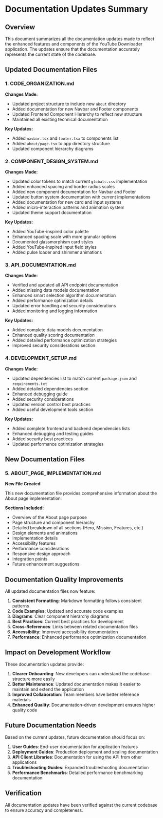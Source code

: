 # Documentation Updates Summary

## Overview

This document summarizes all the documentation updates made to reflect the enhanced features and components of the YouTube Downloader application. The updates ensure that the documentation accurately represents the current state of the codebase.

## Updated Documentation Files

### 1. CODE_ORGANIZATION.md

**Changes Made:**
- Updated project structure to include new `about` directory
- Added documentation for new Navbar and Footer components
- Updated Frontend Component Hierarchy to reflect new structure
- Maintained all existing technical documentation

**Key Updates:**
- Added `navbar.tsx` and `footer.tsx` to components list
- Added `about/page.tsx` to app directory structure
- Updated component hierarchy diagrams

### 2. COMPONENT_DESIGN_SYSTEM.md

**Changes Made:**
- Updated color tokens to match current `globals.css` implementation
- Added enhanced spacing and border radius scales
- Added new component documentation for Navbar and Footer
- Updated button system documentation with current implementations
- Added documentation for new card and input systems
- Added micro-interaction patterns and animation system
- Updated theme support documentation

**Key Updates:**
- Added YouTube-inspired color palette
- Enhanced spacing scale with more granular options
- Documented glassmorphism card styles
- Added YouTube-inspired input field styles
- Added pulse loader and shimmer animations

### 3. API_DOCUMENTATION.md

**Changes Made:**
- Verified and updated all API endpoint documentation
- Added missing data models documentation
- Enhanced smart selection algorithm documentation
- Added performance optimization details
- Updated error handling and security considerations
- Added monitoring and logging information

**Key Updates:**
- Added complete data models documentation
- Enhanced quality scoring documentation
- Added detailed performance optimization strategies
- Improved security considerations section

### 4. DEVELOPMENT_SETUP.md

**Changes Made:**
- Updated dependencies list to match current `package.json` and `requirements.txt`
- Added detailed dependencies section
- Enhanced debugging guide
- Added security considerations
- Updated version control best practices
- Added useful development tools section

**Key Updates:**
- Added complete frontend and backend dependencies lists
- Enhanced debugging and testing guides
- Added security best practices
- Updated performance optimization strategies

## New Documentation Files

### 5. ABOUT_PAGE_IMPLEMENTATION.md

**New File Created**

This new documentation file provides comprehensive information about the About page implementation:

**Sections Included:**
- Overview of the About page purpose
- Page structure and component hierarchy
- Detailed breakdown of all sections (Hero, Mission, Features, etc.)
- Design elements and animations
- Implementation details
- Accessibility features
- Performance considerations
- Responsive design approach
- Integration points
- Future enhancement suggestions

## Documentation Quality Improvements

All updated documentation files now feature:

1. **Consistent Formatting**: Markdown formatting follows consistent patterns
2. **Code Examples**: Updated and accurate code examples
3. **Diagrams**: Clear component hierarchy diagrams
4. **Best Practices**: Current best practices for development
5. **Cross-References**: Links between related documentation files
6. **Accessibility**: Improved accessibility documentation
7. **Performance**: Enhanced performance optimization documentation

## Impact on Development Workflow

These documentation updates provide:

1. **Clearer Onboarding**: New developers can understand the codebase structure more easily
2. **Better Maintenance**: Updated documentation makes it easier to maintain and extend the application
3. **Improved Collaboration**: Team members have better reference materials
4. **Enhanced Quality**: Documentation-driven development ensures higher quality code

## Future Documentation Needs

Based on the current updates, future documentation should focus on:

1. **User Guides**: End-user documentation for application features
2. **Deployment Guides**: Production deployment and scaling documentation
3. **API Client Libraries**: Documentation for using the API from other applications
4. **Troubleshooting Guides**: Expanded troubleshooting documentation
5. **Performance Benchmarks**: Detailed performance benchmarking documentation

## Verification

All documentation updates have been verified against the current codebase to ensure accuracy and completeness.